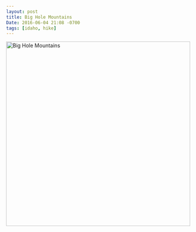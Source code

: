 ```yaml
---
layout: post
title: Big Hole Mountains
Date: 2016-06-04 21:08 -0700
tags: [idaho, hike]
---
```


<a data-flickr-embed="true" href="https://www.flickr.com/photos/101945058@N06/27394224641/in/dateposted-public/" title="Big Hole Mountains">
  <img src="https://c2.staticflickr.com/8/7387/27394224641_255341011f_z.jpg" width="500" alt="Big Hole Mountains"></a>
<script async src="//embedr.flickr.com/assets/client-code.js" charset="utf-8"></script>
